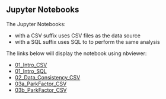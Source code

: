 ## Jupyter Notebooks

The Jupyter Notebooks:

* with a CSV suffix uses CSV files as the data source
* with a SQL suffix uses SQL to to perform the same analysis

The links below will display the notebook using nbviewer:  

- [01_Intro_CSV](https://nbviewer.jupyter.org/github/sdiehl28/baseball-analytics/blob/master/baseball_jupyter_nb/01_Intro_CSV.ipynb)  
- [01_Intro_SQL](https://nbviewer.jupyter.org/github/sdiehl28/baseball-analytics/blob/master/baseball_jupyter_nb/01_Intro_SQL.ipynb)
- [02_Data_Consistency_CSV](https://nbviewer.jupyter.org/github/sdiehl28/baseball-analytics/blob/master/baseball_jupyter_nb/02_Data_Consistency_CSV.ipynb)
- [03a_ParkFactor_CSV](https://nbviewer.jupyter.org/github/sdiehl28/baseball-analytics/blob/master/baseball_jupyter_nb/03a_ParkFactor_CSV.ipynb)
- [03b_ParkFactor_CSV](https://nbviewer.jupyter.org/github/sdiehl28/baseball-analytics/blob/master/baseball_jupyter_nb/03b_ParkFactor_CSV.ipynb)